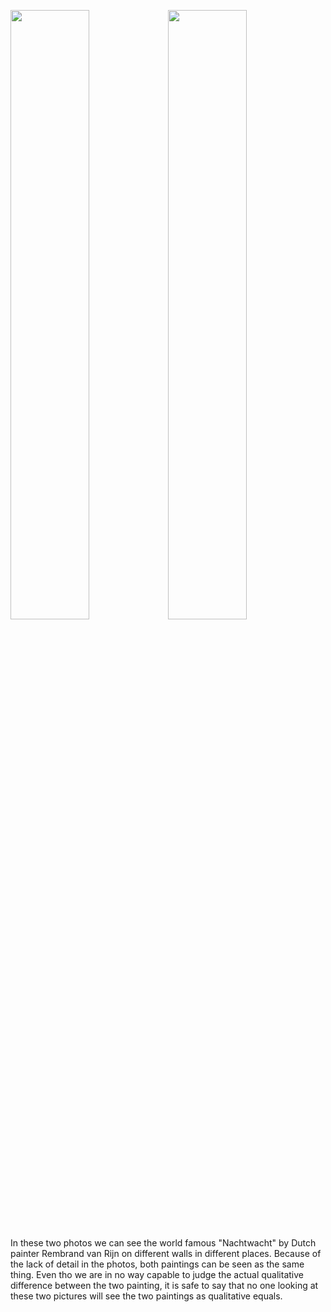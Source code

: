 <img src="https://nrc-reader.s3.amazonaws.com/articles/895/assets/3071/cms_retina.full_cover.jpg
" width=50% /><img src="http://static.webshopapp.com/shops/042277/files/035407132/airpart-art-collection-nachtwacht-geschetst.jpg
" width=50% />

In these two photos we can see the world famous "Nachtwacht" by Dutch painter Rembrand van Rijn on different walls in different places. Because of the lack of detail in the photos, both paintings can be seen as the same thing. Even tho we are in no way capable to judge the actual qualitative difference between the two painting, it is safe to say that no one looking at these two pictures will see the two paintings as qualitative equals. 
